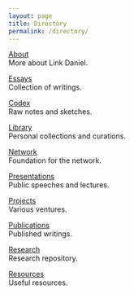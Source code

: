 ```yaml
---
layout: page
title: Directory
permalink: /directory/
---
```


[About](/about)
<br>
More about Link Daniel.

[Essays](/essays)
<br>
Collection of writings.

[Codex](/codex)
<br>
Raw notes and sketches.

[Library](/library)
<br>
Personal collections and curations.

[Network](https://network.foundation)
<br>
Foundation for the network.

[Presentations](/presentations)
<br>
Public speeches and lectures.

[Projects](/projects)
<br>
Various ventures.

[Publications](/publications)
<br>
Published writings.

[Research](/research)
<br>
Research repository.

[Resources](/resources)
<br>
Useful resources.
